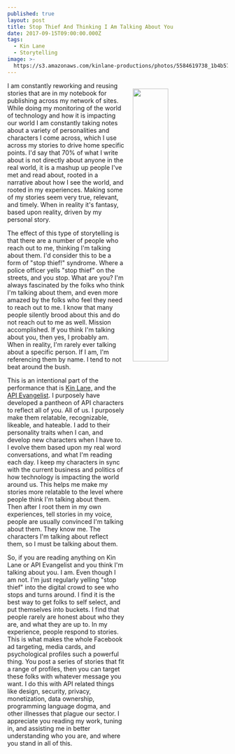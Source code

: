 ```yaml
---
published: true
layout: post
title: Stop Thief And Thinking I Am Talking About You
date: 2017-09-15T09:00:00.000Z
tags:
  - Kin Lane
  - Storytelling
image: >-
  https://s3.amazonaws.com/kinlane-productions/photos/5584619738_1b4b57d8ee_z.jpg
---
```

<p><img src="https://s3.amazonaws.com/kinlane-productions/photos/5584619738_1b4b57d8ee_z.jpg" align="right" width="40%" style="padding: 15px;" /></p>I am constantly reworking and reusing stories that are in my notebook for publishing across my network of sites. While doing my monitoring of the world of technology and how it is impacting our world I am constantly taking notes about a variety of personalities and characters I come across, which I use across my stories to drive home specific points. I'd say that 70% of what I write about is not directly about anyone in the real world, it is a mashup up people I've met and read about, rooted in a narrative about how I see the world, and rooted in my experiences. Making some of my stories seem very true, relevant, and timely. When in reality it's fantasy, based upon reality, driven by my personal story.

The effect of this type of storytelling is that there are a number of people who reach out to me, thinking I'm talking about them. I'd consider this to be a form of "stop thief!" syndrome. Where a police officer yells "stop thief" on the streets, and you stop. What are you? I'm always fascinated by the folks who think I'm talking about them, and even more amazed by the folks who feel they need to reach out to me. I know that many people silently brood about this and do not reach out to me as well. Mission accomplished. If you think I'm talking about you, then yes, I probably am. When in reality, I'm rarely ever talking about a specific person. If I am, I'm referencing them by name. I tend to not beat around the bush.

This is an intentional part of the performance that is [Kin Lane,](http://kinlane.com) and the [API Evangelist](http://apievangelist.com). I purposely have developed a pantheon of API characters to reflect all of you. All of us. I purposely make them relatable, recognizable, likeable, and hateable. I add to their personality traits when I can, and develop new characters when I have to. I evolve them based upon my real word conversations, and what I'm reading each day. I keep my characters in sync with the current business and politics of how technology is impacting the world around us. This helps me make my stories more relatable to the level where people think I'm talking about them. Then after I root them in my own experiences, tell stories in my voice, people are usually convinced I'm talking about them. They know me. The characters I'm talking about reflect them, so I must be talking about them.

So, if you are reading anything on Kin Lane or API Evangelist and you think I'm talking about you. I am. Even though I am not. I'm just regularly yelling "stop thief" into the digital crowd to see who stops and turns around. I find it is the best way to get folks to self select, and put themselves into buckets. I find that people rarely are honest about who they are, and what they are up to. In my experience, people respond to stories. This is what makes the whole Facebook ad targeting, media cards, and psychological profiles such a powerful thing. You post a series of stories that fit a range of profiles, then you can target these folks with whatever message you want. I do this with API related things like design, security, privacy, monetization, data ownership, programming language dogma, and other illnesses that plague our sector. I appreciate you reading my work, tuning in, and assisting me in better understanding who you are, and where you stand in all of this.